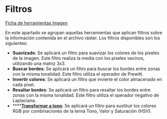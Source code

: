 # Filtros

[Ficha de herramientas Imagen](./)

En este apartado se agrupan aquellas herramientas que aplican filtros sobre la información contenida en el archivo ráster. Los filtros disponibles son los siguientes:

* **Suavizado**: Se aplicará un filtro para suavizar los colores de los píxeles de la imagen. Este filtro realiza la media con los pixeles vecinos, utilizando una matriz 3x3.
* **Buscar bordes**: Se aplicará un filtro para buscar los bordes entre zonas con la misma tonalidad. Este filtro utiliza el operador de Prewitt.
* **Invertir colores**: Se aplicará un filtro que invierte el color almacenado en cada píxel.
* **Resaltar bordes**: Se aplicará un filtro para resaltar los bordes entre zonas con la misma tonalidad. Este filtro utiliza el operador negativo de Laplaciana.
* \*\*\*\*[**Transformar a tono**](../../herramientas-para-imagenes/transformar-a-tono.md): Se aplicará un filtro para sustituir los colores RGB por combinaciones de la terna Tono, Valor y Saturación \(HSV\).

